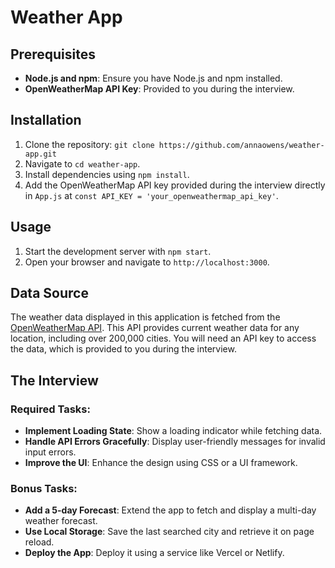 # Weather App

## Prerequisites

- **Node.js and npm**: Ensure you have Node.js and npm installed.
- **OpenWeatherMap API Key**: Provided to you during the interview.

## Installation

1. Clone the repository: `git clone https://github.com/annaowens/weather-app.git` 
2. Navigate to `cd weather-app`.
3. Install dependencies using `npm install`.
4. Add the OpenWeatherMap API key provided during the interview directly in `App.js` at `const API_KEY = 'your_openweathermap_api_key'`.

## Usage

1. Start the development server with `npm start`.
2. Open your browser and navigate to `http://localhost:3000`.

## Data Source

The weather data displayed in this application is fetched from the [OpenWeatherMap API](https://openweathermap.org/api). This API provides current weather data for any location, including over 200,000 cities. You will need an API key to access the data, which is provided to you during the interview.

## The Interview

### Required Tasks:

- **Implement Loading State**: Show a loading indicator while fetching data.
- **Handle API Errors Gracefully**: Display user-friendly messages for invalid input errors.
- **Improve the UI**: Enhance the design using CSS or a UI framework.

### Bonus Tasks:

- **Add a 5-day Forecast**: Extend the app to fetch and display a multi-day weather forecast.
- **Use Local Storage**: Save the last searched city and retrieve it on page reload.
- **Deploy the App**: Deploy it using a service like Vercel or Netlify.